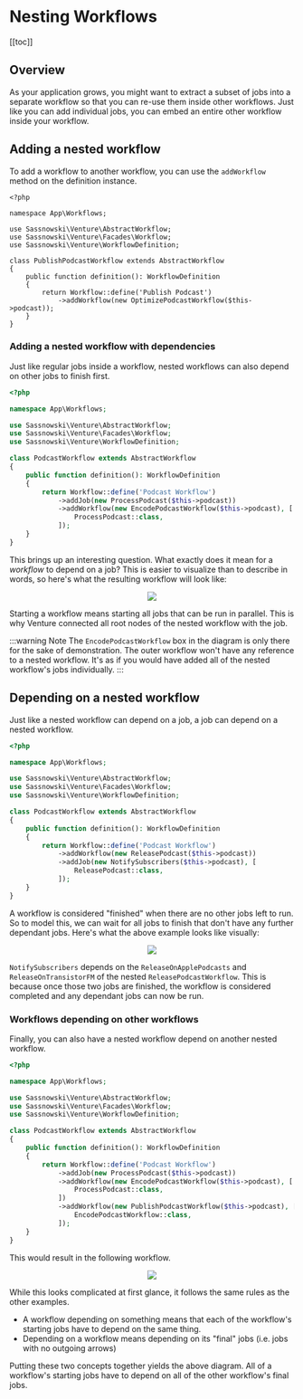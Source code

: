 # Nesting Workflows

[[toc]]

## Overview

As your application grows, you might want to extract a subset of jobs into a separate workflow so that you can re-use them inside other workflows. Just like you can add individual jobs, you can embed an entire other workflow inside your workflow.

## Adding a nested workflow

To add a workflow to another workflow, you can use the `addWorkflow` method on the definition instance.

```php{14}
<?php

namespace App\Workflows;

use Sassnowski\Venture\AbstractWorkflow;
use Sassnowski\Venture\Facades\Workflow;
use Sassnowski\Venture\WorkflowDefinition;

class PublishPodcastWorkflow extends AbstractWorkflow
{
    public function definition(): WorkflowDefinition
    {
        return Workflow::define('Publish Podcast')
            ->addWorkflow(new OptimizePodcastWorkflow($this->podcast));
    }
}
```

### Adding a nested workflow with dependencies

Just like regular jobs inside a workflow, nested workflows can also depend on other jobs to finish first.

```php
<?php

namespace App\Workflows;

use Sassnowski\Venture\AbstractWorkflow;
use Sassnowski\Venture\Facades\Workflow;
use Sassnowski\Venture\WorkflowDefinition;

class PodcastWorkflow extends AbstractWorkflow
{
    public function definition(): WorkflowDefinition
    {
        return Workflow::define('Podcast Workflow')
            ->addJob(new ProcessPodcast($this->podcast))
            ->addWorkflow(new EncodePodcastWorkflow($this->podcast), [
                ProcessPodcast::class,
            ]);
    }
}
```

This brings up an interesting question. What exactly does it mean for a _workflow_ to depend on a job? This is easier to visualize than to describe in words, so here's what the resulting workflow will look like:

<div style="text-align: center;">
    <img src="/workflow-connect-workflow-with-job.svg" />
</div>

Starting a workflow means starting all jobs that can be run in parallel. This is why Venture connected all root nodes of the nested workflow with the job.

:::warning Note
The `EncodePodcastWorkflow` box in the diagram is only there for the sake of demonstration. The outer workflow won't have any reference to a nested workflow. It's as if you would have added all of the nested workflow's jobs individually.
:::

## Depending on a nested workflow

Just like a nested workflow can depend on a job, a job can depend on a nested workflow.

```php
<?php

namespace App\Workflows;

use Sassnowski\Venture\AbstractWorkflow;
use Sassnowski\Venture\Facades\Workflow;
use Sassnowski\Venture\WorkflowDefinition;

class PodcastWorkflow extends AbstractWorkflow
{
    public function definition(): WorkflowDefinition
    {
        return Workflow::define('Podcast Workflow')
            ->addWorkflow(new ReleasePodcast($this->podcast))
            ->addJob(new NotifySubscribers($this->podcast), [
                ReleasePodcast::class,
            ]);
    }
}
```

A workflow is considered "finished" when there are no other jobs left to run. So to model this, we can wait for all jobs to finish that don't have any further dependant jobs. Here's what the above example looks like visually:

<div style="text-align: center;">
    <img src="/workflow-job-depends-on-workflow.svg" />
</div>

`NotifySubscribers` depends on the `ReleaseOnApplePodcasts` and `ReleaseOnTransistorFM` of the nested `ReleasePodcastWorkflow`. This is because once those two jobs are finished, the workflow is considered completed and any dependant jobs can now be run.

### Workflows depending on other workflows

Finally, you can also have a nested workflow depend on another nested workflow.

```php
<?php

namespace App\Workflows;

use Sassnowski\Venture\AbstractWorkflow;
use Sassnowski\Venture\Facades\Workflow;
use Sassnowski\Venture\WorkflowDefinition;

class PodcastWorkflow extends AbstractWorkflow
{
    public function definition(): WorkflowDefinition
    {
        return Workflow::define('Podcast Workflow')
            ->addJob(new ProcessPodcast($this->podcast))
            ->addWorkflow(new EncodePodcastWorkflow($this->podcast), [
                ProcessPodcast::class,
            ])
            ->addWorkflow(new PublishPodcastWorkflow($this->podcast), [
                EncodePodcastWorkflow::class,
            ]);
    }
}
```

This would result in the following workflow.

<div style="text-align: center;">
    <img src="/workflow-depends-on-workflow.svg" />
</div>

While this looks complicated at first glance, it follows the same rules as the other examples.

- A workflow depending on something means that each of the workflow's starting jobs have to depend on the same thing.
- Depending on a workflow means depending on its "final" jobs (i.e. jobs with no outgoing arrows)

Putting these two concepts together yields the above diagram. All of a workflow's starting jobs have to depend on all of the other workflow's final jobs.
